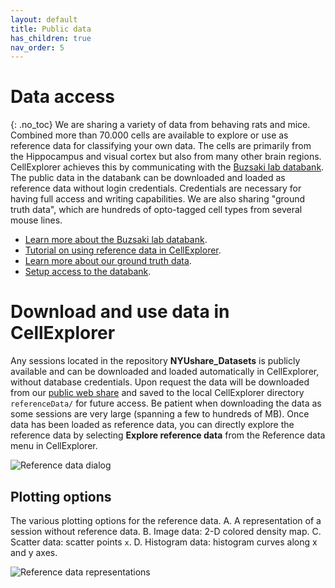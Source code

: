 ```yaml
---
layout: default
title: Public data
has_children: true
nav_order: 5
---
```

<style type="text/css">
    ol { list-style-type: upper-alpha; }
</style>
# Data access
{: .no_toc}
We are sharing a variety of data from behaving rats and mice. Combined more than 70.000 cells are available to explore or use as reference data for classifying your own data. The cells are primarily from the Hippocampus and visual cortex but also from many other brain regions. CellExplorer achieves this by communicating with the [Buzsaki lab databank](https://buzsakilab.com/wp/database/). The public data in the databank can be downloaded and loaded as reference data without login credentials. Credentials are necessary for having full access and writing capabilities. We are also sharing "ground truth data", which are hundreds of opto-tagged cell types from several mouse lines. 
* [Learn more about the Buzsaki lab databank](https://buzsakilab.com/wp/database/). 
* [Tutorial on using reference data in CellExplorer](/tutorials/reference-data-tutorial/).
* [Learn more about our ground truth data](/database/ground-truth-data/).
* [Setup access to the databank](/database/preparation/).

# Download and use data in CellExplorer
Any sessions located in the repository **NYUshare_Datasets** is publicly available and can be downloaded and loaded automatically in CellExplorer, without database credentials. Upon request the data will be downloaded from our [public web share](https://buzsakilab.nyumc.org/datasets/) and saved to the local CellExplorer directory `referenceData/` for future access. Be patient when downloading the data as some sessions are very large (spanning a few to hundreds of MB). Once data has been loaded as reference data, you can directly explore the reference data by selecting __Explore reference data__ from the Reference data menu in CellExplorer.

![Reference data dialog](https://buzsakilab.com/wp/wp-content/uploads/2020/12/referenceDataDialog.png)

## Plotting options
The various plotting options for the reference data. A. A representation of a session without reference data. B. Image data: 2-D colored density map. C. Scatter data: scatter points `x`. D. Histogram data: histogram curves along x and y axes.

![Reference data representations](https://buzsakilab.com/wp/wp-content/uploads/2020/01/referenceData_noRef.png)

 


